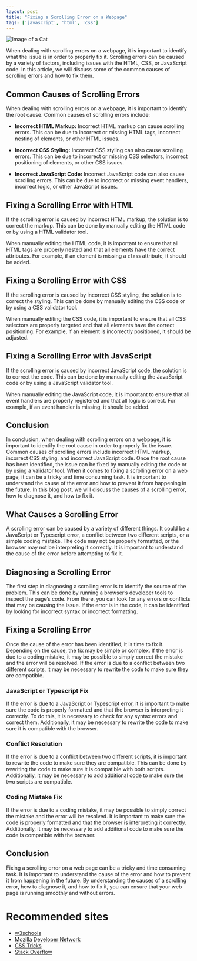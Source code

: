 ```yaml
---
layout: post
title: "Fixing a Scrolling Error on a Webpage"
tags: ['javascript', 'html', 'css']
---
```


![Image of a Cat](http://source.unsplash.com/1600x900/?cat)

When dealing with scrolling errors on a webpage, it is important to identify what the issue is in order to properly fix it. Scrolling errors can be caused by a variety of factors, including issues with the HTML, CSS, or JavaScript code. In this article, we will discuss some of the common causes of scrolling errors and how to fix them.

## Common Causes of Scrolling Errors

When dealing with scrolling errors on a webpage, it is important to identify the root cause. Common causes of scrolling errors include:

- **Incorrect HTML Markup:** Incorrect HTML markup can cause scrolling errors. This can be due to incorrect or missing HTML tags, incorrect nesting of elements, or other HTML issues.

- **Incorrect CSS Styling:** Incorrect CSS styling can also cause scrolling errors. This can be due to incorrect or missing CSS selectors, incorrect positioning of elements, or other CSS issues.

- **Incorrect JavaScript Code:** Incorrect JavaScript code can also cause scrolling errors. This can be due to incorrect or missing event handlers, incorrect logic, or other JavaScript issues.

## Fixing a Scrolling Error with HTML

If the scrolling error is caused by incorrect HTML markup, the solution is to correct the markup. This can be done by manually editing the HTML code or by using a HTML validator tool.

When manually editing the HTML code, it is important to ensure that all HTML tags are properly nested and that all elements have the correct attributes. For example, if an element is missing a ```class``` attribute, it should be added.

## Fixing a Scrolling Error with CSS

If the scrolling error is caused by incorrect CSS styling, the solution is to correct the styling. This can be done by manually editing the CSS code or by using a CSS validator tool.

When manually editing the CSS code, it is important to ensure that all CSS selectors are properly targeted and that all elements have the correct positioning. For example, if an element is incorrectly positioned, it should be adjusted.

## Fixing a Scrolling Error with JavaScript

If the scrolling error is caused by incorrect JavaScript code, the solution is to correct the code. This can be done by manually editing the JavaScript code or by using a JavaScript validator tool.

When manually editing the JavaScript code, it is important to ensure that all event handlers are properly registered and that all logic is correct. For example, if an event handler is missing, it should be added.

## Conclusion

In conclusion, when dealing with scrolling errors on a webpage, it is important to identify the root cause in order to properly fix the issue. Common causes of scrolling errors include incorrect HTML markup, incorrect CSS styling, and incorrect JavaScript code. Once the root cause has been identified, the issue can be fixed by manually editing the code or by using a validator tool.
When it comes to fixing a scrolling error on a web page, it can be a tricky and time consuming task. It is important to understand the cause of the error and how to prevent it from happening in the future. In this blog post, we will discuss the causes of a scrolling error, how to diagnose it, and how to fix it.

## What Causes a Scrolling Error
A scrolling error can be caused by a variety of different things. It could be a JavaScript or Typescript error, a conflict between two different scripts, or a simple coding mistake. The code may not be properly formatted, or the browser may not be interpreting it correctly. It is important to understand the cause of the error before attempting to fix it.

## Diagnosing a Scrolling Error
The first step in diagnosing a scrolling error is to identify the source of the problem. This can be done by running a browser’s developer tools to inspect the page’s code. From there, you can look for any errors or conflicts that may be causing the issue. If the error is in the code, it can be identified by looking for incorrect syntax or incorrect formatting.

## Fixing a Scrolling Error
Once the cause of the error has been identified, it is time to fix it. Depending on the cause, the fix may be simple or complex. If the error is due to a coding mistake, it may be possible to simply correct the mistake and the error will be resolved. If the error is due to a conflict between two different scripts, it may be necessary to rewrite the code to make sure they are compatible.

### JavaScript or Typescript Fix
If the error is due to a JavaScript or Typescript error, it is important to make sure the code is properly formatted and that the browser is interpreting it correctly. To do this, it is necessary to check for any syntax errors and correct them. Additionally, it may be necessary to rewrite the code to make sure it is compatible with the browser.

### Conflict Resolution
If the error is due to a conflict between two different scripts, it is important to rewrite the code to make sure they are compatible. This can be done by rewriting the code to make sure it is compatible with both scripts. Additionally, it may be necessary to add additional code to make sure the two scripts are compatible.

### Coding Mistake Fix
If the error is due to a coding mistake, it may be possible to simply correct the mistake and the error will be resolved. It is important to make sure the code is properly formatted and that the browser is interpreting it correctly. Additionally, it may be necessary to add additional code to make sure the code is compatible with the browser.

## Conclusion
Fixing a scrolling error on a web page can be a tricky and time consuming task. It is important to understand the cause of the error and how to prevent it from happening in the future. By understanding the causes of a scrolling error, how to diagnose it, and how to fix it, you can ensure that your web page is running smoothly and without errors.
# Recommended sites

- [w3schools](https://www.w3schools.com/css/css_overflow.asp)
- [Mozilla Developer Network](https://developer.mozilla.org/en-US/docs/Web/CSS/overflow)
- [CSS Tricks](https://css-tricks.com/almanac/properties/o/overflow/)
- [Stack Overflow](https://stackoverflow.com/questions/147725/how-to-disable-scrolling-temporarily)